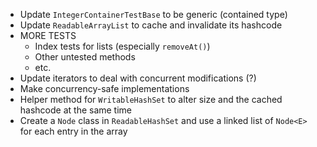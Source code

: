 - Update `IntegerContainerTestBase` to be generic (contained type)
- Update `ReadableArrayList` to cache and invalidate its hashcode
- MORE TESTS
    - Index tests for lists (especially `removeAt()`)
    - Other untested methods
    - etc.
- Update iterators to deal with concurrent modifications (?)
- Make concurrency-safe implementations
- Helper method for `WritableHashSet` to alter size and the cached hashcode at the same time
- Create a `Node` class in `ReadableHashSet` and use a linked list of `Node<E>` for each entry in the array
